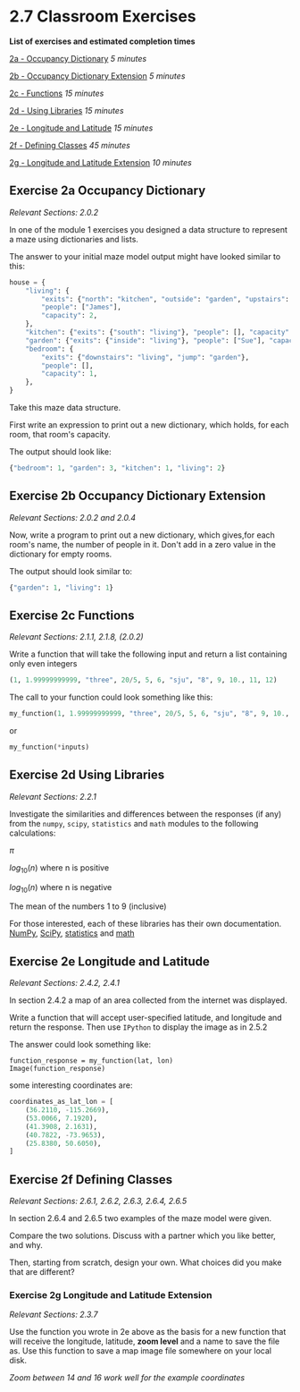 # 2.7 Classroom Exercises

**List of exercises and estimated completion times**

[2a - Occupancy Dictionary](#Exercise-2a-Occupancy-Dictionary) *5 minutes*

[2b - Occupancy Dictionary Extension](#Exercise-2b-Occupancy-Dictionary-Extension) *5 minutes*

[2c - Functions](#Exercise-2c-Functions) *15 minutes*

[2d - Using Libraries](#Exercise-2d-Using-Libraries) *15 minutes*

[2e - Longitude and Latitude](#Exercise-2f-Longitude-and-Latitude) *15 minutes*

[2f - Defining Classes](#Exercise-2e-Defining-Classes) *45 minutes*

[2g - Longitude and Latitude Extension](#Exercise-2e-Longitude-and-Latitude-Extension) *10 minutes*

## Exercise 2a Occupancy Dictionary

*Relevant Sections: 2.0.2*

In one of the module 1 exercises you designed a data structure to represent a maze using dictionaries and lists.

The answer to your initial maze model output might have looked similar to this:


```python
house = {
    "living": {
        "exits": {"north": "kitchen", "outside": "garden", "upstairs": "bedroom"},
        "people": ["James"],
        "capacity": 2,
    },
    "kitchen": {"exits": {"south": "living"}, "people": [], "capacity": 1},
    "garden": {"exits": {"inside": "living"}, "people": ["Sue"], "capacity": 3},
    "bedroom": {
        "exits": {"downstairs": "living", "jump": "garden"},
        "people": [],
        "capacity": 1,
    },
}
```

Take this maze data structure.

First write an expression to print out a new dictionary, which holds, for each room, that room's capacity.

The output should look like:

```python
{"bedroom": 1, "garden": 3, "kitchen": 1, "living": 2}
```

## Exercise 2b Occupancy Dictionary Extension
*Relevant Sections: 2.0.2 and 2.0.4*

Now, write a program to print out a new dictionary, which gives,for each room's name, the number of people in it.
Don't add in a zero value in the dictionary for empty rooms.

The output should look similar to:

```python
{"garden": 1, "living": 1}
```

## Exercise 2c Functions
*Relevant Sections: 2.1.1, 2.1.8, (2.0.2)*

Write a function that will take the following input and return a list containing only even integers
```python
(1, 1.99999999999, "three", 20/5, 5, 6, "sju", "8", 9, 10., 11, 12)
```

The call to your function could look something like this:

```python
my_function(1, 1.99999999999, "three", 20/5, 5, 6, "sju", "8", 9, 10., 11, 12)
```
or
```python
my_function(*inputs)
```

## Exercise 2d Using Libraries
*Relevant Sections: 2.2.1*

Investigate the similarities and differences between the responses (if any) from the `numpy`, `scipy`, `statistics` and `math` modules to the following calculations:


$\pi$

$log_{10}(n)$ where n is positive

$log_{10}(n)$ where n is negative

The mean of the numbers 1 to 9 (inclusive)


For those interested, each of these libraries has their own documentation. [NumPy](https://numpy.org/doc/stable/user/whatisnumpy.html), [SciPy](https://docs.scipy.org/doc/scipy/tutorial/general.html), [statistics](https://docs.python.org/3/library/statistics.html) and [math](https://docs.python.org/3/library/math.html)

## Exercise 2e Longitude and Latitude
*Relevant Sections: 2.4.2, 2.4.1*

In section 2.4.2 a map of an area collected from the internet was displayed.

Write a function that will accept user-specified latitude, and longitude and return the response. Then use `IPython` to display the image as in 2.5.2

The answer could look something like:

    function_response = my_function(lat, lon)
    Image(function_response)

some interesting coordinates are:


```python
coordinates_as_lat_lon = [
    (36.2110, -115.2669),
    (53.0066, 7.1920),
    (41.3908, 2.1631),
    (40.7822, -73.9653),
    (25.8380, 50.6050),
]
```

## Exercise 2f Defining Classes
*Relevant Sections: 2.6.1, 2.6.2, 2.6.3, 2.6.4, 2.6.5*

In section 2.6.4 and 2.6.5 two examples of the maze model were given.

Compare the two solutions.
Discuss with a partner which you like better, and why.

Then, starting from scratch, design your own.
What choices did you make that are different?

### Exercise 2g Longitude and Latitude Extension
*Relevant Sections: 2.3.7*

Use the function you wrote in 2e above as the basis for a new function that will receive the longitude, latitude, **zoom level** and a name to save the file as.
Use this function to save a map image file somewhere on your local disk.

*Zoom between 14 and 16 work well for the example coordinates*

